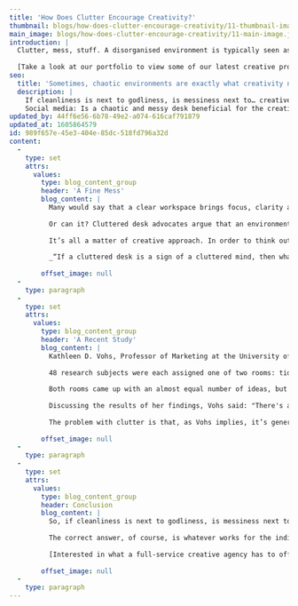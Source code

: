 ```yaml
---
title: 'How Does Clutter Encourage Creativity?'
thumbnail: blogs/how-does-clutter-encourage-creativity/11-thumbnail-image.jpg
main_image: blogs/how-does-clutter-encourage-creativity/11-main-image.jpg
introduction: |
  Clutter, mess, stuff. A disorganised environment is typically seen as one which prevents us from thinking clearly. It’s an opinion shared by many – we’ve all seen articles that promote the minimalist approach, each one listing the beneficial qualities that decluttered space has on our productivity levels. But what happens when we flip the equation on its head? Is the conventional belief that we should refrain from a messy working environment actually detrimental to our levels of creativity?
  
  [Take a look at our portfolio to view some of our latest creative projects](/work)
seo:
  title: 'Sometimes, chaotic environments are exactly what creativity needs. Speak to the Think!Creative team today on 01253 297900'
  description: |
    If cleanliness is next to godliness, is messiness next to… creativeness?
    Social media: Is a chaotic and messy desk beneficial for the creative mind? Read our latest blog post to find out… Link in bio!
updated_by: 44ff6e56-6b78-49e2-a074-616caf791879
updated_at: 1605864579
id: 989f657e-45e3-404e-85dc-518fd796a32d
content:
  -
    type: set
    attrs:
      values:
        type: blog_content_group
        header: 'A Fine Mess'
        blog_content: |
          Many would say that a clear workspace brings focus, clarity and structure (indeed, cleaning one’s desk is often one of the top tips for overcoming creative block). A lack of distractions allows the mind to concentrate fully on the task at hand. Put simply, the argument is: if your desk is littered with random artefacts, then you can’t focus. Anxiety sets in, which means creativity simply cannot flow. 
          
          Or can it? Cluttered desk advocates argue that an environment devoid of character is unlikely to inspire creativity. They argue firmly against the ‘mess creates stress’ brigade, claiming that orderly environments fail to fire up the creative brain adequately, resulting in ideas that play things safe and fail to break new ground. 
          
          It’s all a matter of creative approach. In order to think outside the box and create something truly original, the mind needs to wander and form mental links between things that might not usually connect with one another. It’s those random connections that can often lead to a creative spark, hence the belief that a cluttered environment is what is needed for us to reach our true creative potential. 
          
          _“If a cluttered desk is a sign of a cluttered mind, then what are we to think of an empty desk?”_ – Albert Einstein 
          
        offset_image: null
  -
    type: paragraph
  -
    type: set
    attrs:
      values:
        type: blog_content_group
        header: 'A Recent Study'
        blog_content: |
          Kathleen D. Vohs, Professor of Marketing at the University of Minnesota, carried out a [study](https://www.psychologicalscience.org/news/releases/tidy-desk-or-messy-desk-each-has-its-benefits.html) to test whether messier environments led to increased creativity levels. The study set out to prove Vohs’ theory that “...being around messiness would lead people away from convention, in favour of new directions.”
          
          48 research subjects were each assigned one of two rooms: tidy or messy. The subjects were asked to imagine a ping-pong ball factory needed new ideas for the uses of ping-pong balls. Ideas were judged according to how creative they were, with the least innovative responses including using the balls for beer pong. Examples of more creative solutions included using the balls as ice cube trays, as well as attaching them to chair legs to protect floors. 
          
          Both rooms came up with an almost equal number of ideas, but the subjects from the messy room were recorded as having dreamt up more creative solutions to the problem – 28% more creative, to be precise. Occupants of the messy room also thought up nearly 5 times as many ‘creative’ responses as those in the tidy room. 
          
          Discussing the results of her findings, Vohs said: "There's a multibillion-dollar industry to help people declutter their lives. Relationship partners, employers, everyone wants you to be neat. But there may be times being messy is good, too. I think messy people feel vindicated big time."
          
          The problem with clutter is that, as Vohs implies, it’s generally viewed in a negative light. Magazines, television shows and online articles all tend to promote decluttered lifestyles as the aspirational end goal. Similarly, most modern office environments are all about clean desks, as much for perceived clarity of thought as for corporate image. But what might this mean for those who buy into the ‘cluttered = creative’ equation? If, for fear of being labelled as messy, people feel pressured into maintaining a clear workspace, how detrimental could that be for creativity levels? 
          
        offset_image: null
  -
    type: paragraph
  -
    type: set
    attrs:
      values:
        type: blog_content_group
        header: Conclusion
        blog_content: |
          So, if cleanliness is next to godliness, is messiness next to… creativeness? 
          
          The correct answer, of course, is whatever works for the individual. Be it a messy desk, a minimalist’s paradise or a healthy blend of the two, it’s well worth the experimentation to find out what best suits your creative approach. And if working in complete cluttered chaos really is your preferred option, try not to see going against the grain as such a bad thing – to create something original requires us to break from convention too. 
          
          [Interested in what a full-service creative agency has to offer? Speak to our team today.](/contact)
          
        offset_image: null
  -
    type: paragraph
---
```

